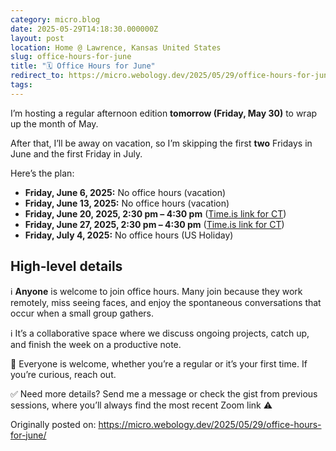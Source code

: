 ```yaml
---
category: micro.blog
date: 2025-05-29T14:18:30.000000Z
layout: post
location: Home @ Lawrence, Kansas United States
slug: office-hours-for-june
title: "🗓️ Office Hours for June"
redirect_to: https://micro.webology.dev/2025/05/29/office-hours-for-june/
tags:
---
```


I’m hosting a regular afternoon edition **tomorrow (Friday, May 30)** to wrap up the month of May.

After that, I’ll be away on vacation, so I’m skipping the first **two** Fridays in June and the first Friday in July.

Here’s the plan:

- **Friday, June 6, 2025:** No office hours (vacation)
- **Friday, June 13, 2025:** No office hours (vacation)
- **Friday, June 20, 2025, 2:30 pm – 4:30 pm** ([Time.is link for CT](https://time.is/0230PM_20_June_2025_in_CT))
- **Friday, June 27, 2025, 2:30 pm – 4:30 pm** ([Time.is link for CT](https://time.is/0230PM_27_June_2025_in_CT))
- **Friday, July 4, 2025:** No office hours (US Holiday)

High‑level details
------------------

ℹ️ **Anyone** is welcome to join office hours. Many join because they work remotely, miss seeing faces, and enjoy the spontaneous conversations that occur when a small group gathers.

ℹ️ It’s a collaborative space where we discuss ongoing projects, catch up, and finish the week on a productive note.

🙏 Everyone is welcome, whether you’re a regular or it’s your first time. If you’re curious, reach out.

✅ Need more details? Send me a message or check the gist from previous sessions, where you’ll always find the most recent Zoom link ⚠️

Originally posted on: https://micro.webology.dev/2025/05/29/office-hours-for-june/
